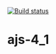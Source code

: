 [![Build status](https://ci.appveyor.com/api/projects/status/9c4st9fesu17cglb?svg=true)](https://ci.appveyor.com/project/gordov-andrey/ajs-4-1)
# ajs-4_1
